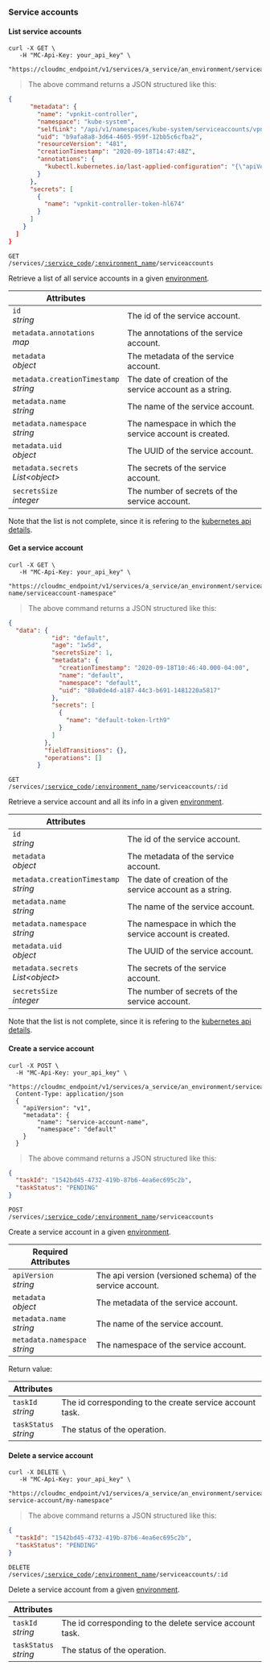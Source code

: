 ### Service accounts

<!-------------------- LIST SERVICE ACCOUNTS -------------------->

#### List service accounts

```shell
curl -X GET \
   -H "MC-Api-Key: your_api_key" \
   "https://cloudmc_endpoint/v1/services/a_service/an_environment/serviceaccounts"
```

> The above command returns a JSON structured like this:

```json
{
      "metadata": {
        "name": "vpnkit-controller",
        "namespace": "kube-system",
        "selfLink": "/api/v1/namespaces/kube-system/serviceaccounts/vpnkit-controller",
        "uid": "b9afa8a8-3d64-4605-959f-12bb5c6cfba2",
        "resourceVersion": "481",
        "creationTimestamp": "2020-09-18T14:47:48Z",
        "annotations": {
          "kubectl.kubernetes.io/last-applied-configuration": "{\"apiVersion\":\"v1\",\"kind\":\"ServiceAccount\",\"metadata\":{\"annotations\":{},\"name\":\"vpnkit-controller\",\"namespace\":\"kube-system\"}}\n"
        }
      },
      "secrets": [
        {
          "name": "vpnkit-controller-token-hl674"
        }
      ]
    }
  ]
}
```

<code>GET /services/<a href="#administration-service-connections">:service_code</a>/<a href="#administration-environments">:environment_name</a>/serviceaccounts</code>

Retrieve a list of all service accounts in a given [environment](#administration-environments).

| Attributes                                 | &nbsp;                                                                                       |
| ------------------------------------------ | -------------------------------------------------------------------------------------------- |
| `id` <br/>_string_                         | The id of the service account.                                                               |
| `metadata.annotations` <br/>_map_          | The annotations of the service account.                                                      |
| `metadata` <br/>_object_                   | The metadata of the service account.                                                         |
| `metadata.creationTimestamp` <br/>_string_ | The date of creation of the service account as a string.                                     |
| `metadata.name` <br/>_string_              | The name of the service account.                                                             |
| `metadata.namespace` <br/>_string_         | The namespace in which the service account is created.                                       |
| `metadata.uid` <br/>_object_               | The UUID of the service account.                                                             |
| `metadata.secrets` <br/>_List&lt;object&gt;_     | The secrets of the service account.                                                          |
| `secretsSize` <br/>_integer_               | The number of secrets of the service account.                                                |

Note that the list is not complete, since it is refering to the [kubernetes api details](https://github.com/kubernetes/community/blob/master/contributors/devel/sig-architecture/api-conventions.md).

<!-------------------- GET A SERVICE ACCOUNT -------------------->

#### Get a service account

```shell
curl -X GET \
   -H "MC-Api-Key: your_api_key" \
   "https://cloudmc_endpoint/v1/services/a_service/an_environment/serviceaccounts/serviceaccount-name/serviceaccount-namespace"
```

> The above command returns a JSON structured like this:

```json
{
  "data": {
            "id": "default",
            "age": "1w5d",
            "secretsSize": 1,
            "metadata": {
              "creationTimestamp": "2020-09-18T10:46:40.000-04:00",
              "name": "default",
              "namespace": "default",
              "uid": "80a0de4d-a187-44c3-b691-1481220a5817"
            },
            "secrets": [
              {
                "name": "default-token-lrth9"
              }
            ]
          },
          "fieldTransitions": {},
          "operations": []
        }
```

<code>GET /services/<a href="#administration-service-connections">:service_code</a>/<a href="#administration-environments">:environment_name</a>/serviceaccounts/:id</code>

Retrieve a service account and all its info in a given [environment](#administration-environments).

| Attributes                                 | &nbsp;                                                                                       |
| ------------------------------------------ | -------------------------------------------------------------------------------------------- |
| `id` <br/>_string_                         | The id of the service account.                                                               |
| `metadata` <br/>_object_                   | The metadata of the service account.                                                         |
| `metadata.creationTimestamp` <br/>_string_ | The date of creation of the service account as a string.                                     |
| `metadata.name` <br/>_string_              | The name of the service account.                                                             |
| `metadata.namespace` <br/>_string_         | The namespace in which the service account is created.                                       |
| `metadata.uid` <br/>_object_               | The UUID of the service account.                                                             |
| `metadata.secrets` <br/>_List&lt;object&gt;_     | The secrets of the service account.                                                          |
| `secretsSize` <br/>_integer_               | The number of secrets of the service account.                                                |

Note that the list is not complete, since it is refering to the [kubernetes api details](https://github.com/kubernetes/community/blob/master/contributors/devel/sig-architecture/api-conventions.md).

<!-------------------- CREATE SERVICE ACCOUNT -------------------->

#### Create a service account

```shell
curl -X POST \
  -H "MC-Api-Key: your_api_key" \
   "https://cloudmc_endpoint/v1/services/a_service/an_environment/serviceaccounts"
  Content-Type: application/json
  {
    "apiVersion": "v1",
    "metadata": {
        "name": "service-account-name",
        "namespace": "default"
    }
  }
```

> The above command returns a JSON structured like this:

```json
{
  "taskId": "1542bd45-4732-419b-87b6-4ea6ec695c2b",
  "taskStatus": "PENDING"
}
```

<code>POST /services/<a href="#administration-service-connections">:service_code</a>/<a href="#administration-environments">:environment_name</a>/serviceaccounts</code>

Create a service account in a given [environment](#administration-environments).

| Required Attributes                 | &nbsp;                                                      |
| ----------------------------------- | ----------------------------------------------------------- |
| `apiVersion` <br/>_string_          | The api version (versioned schema) of the service account.               |
| `metadata` <br/>_object_            | The metadata of the service account.                                     |
| `metadata.name` <br/>_string_       | The name of the service account.                                         |
| `metadata.namespace` <br/>_string_       | The namespace of the service account.                                         |

Return value:

| Attributes                 | &nbsp;                                       |
| -------------------------- | -------------------------------------------- |
| `taskId` <br/>_string_     | The id corresponding to the create service account task. |
| `taskStatus` <br/>_string_ | The status of the operation.                 |


<!-------------------- DELETE SERVICE ACCOUNT -------------------->

#### Delete a service account

```shell
curl -X DELETE \
   -H "MC-Api-Key: your_api_key" \
   "https://cloudmc_endpoint/v1/services/a_service/an_environment/serviceaccounts/my-service-account/my-namespace"
```

> The above command returns a JSON structured like this:

```json
{
  "taskId": "1542bd45-4732-419b-87b6-4ea6ec695c2b",
  "taskStatus": "PENDING"
}
```

<code>DELETE /services/<a href="#administration-service-connections">:service_code</a>/<a href="#administration-environments">:environment_name</a>/serviceaccounts/:id</code>

Delete a service account from a given [environment](#administration-environments).

| Attributes                 | &nbsp;                                          |
| -------------------------- | ----------------------------------------------- |
| `taskId` <br/>_string_     | The id corresponding to the delete service account task. |
| `taskStatus` <br/>_string_ | The status of the operation.                    |
